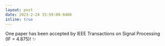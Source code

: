 ```yaml
---
layout: post
date: 2023-2-24 15:59:00-0400
inline: true
---
```


One paper has been accepted by IEEE Transactions on Signal Processing (IF = 4.875)! :sparkles:
